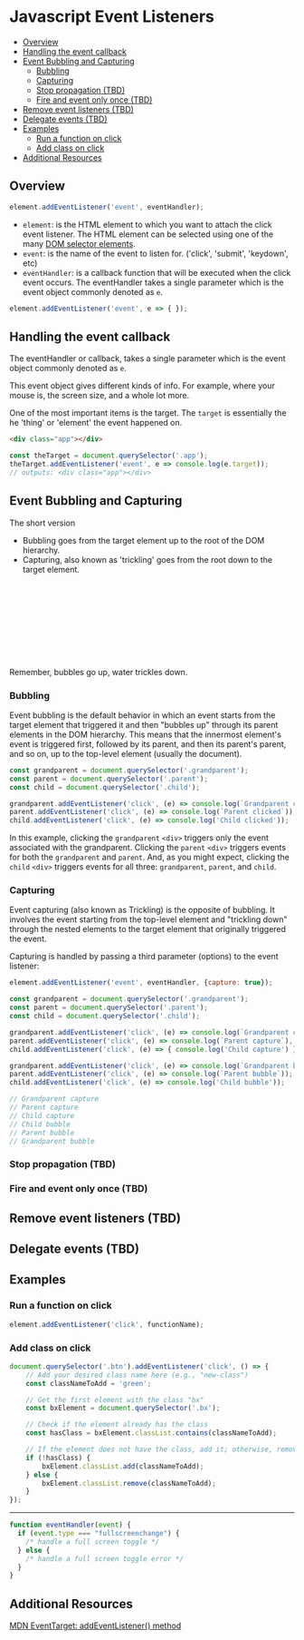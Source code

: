 # Javascript Event Listeners
<!-- TOC -->

- [Overview](#overview)
- [Handling the event callback](#handling-the-event-callback)
- [Event Bubbling and Capturing](#event-bubbling-and-capturing)
  - [Bubbling](#bubbling)
  - [Capturing](#capturing)
  - [Stop propagation (TBD)](#stop-propagation-tbd)
  - [Fire and event only once (TBD)](#fire-and-event-only-once-tbd)
- [Remove event listeners (TBD)](#remove-event-listeners-tbd)
- [Delegate events (TBD)](#delegate-events-tbd)
- [Examples](#examples)
  - [Run a function on click](#run-a-function-on-click)
  - [Add class on click](#add-class-on-click)
- [Additional Resources](#additional-resources)

<!-- /TOC -->
<a id="markdown-overview" name="overview"></a>

## Overview

```js
element.addEventListener('event', eventHandler);
```

- `element`: is the HTML element to which you want to attach the click event listener. The HTML
  element can be selected using one of the many [DOM selector
  elements](/docs/javascript/javascript-quick-reference#get-dom-element).
- `event`: is the name of the event to listen for. ('click', 'submit', 'keydown', etc)
- `eventHandler`: is a callback function that will be executed when the click event occurs. The
  eventHandler takes a single parameter which is the event object commonly denoted as `e`.

```js
element.addEventListener('event', e => { });
```

<a id="markdown-handling-the-event-callback" name="handling-the-event-callback"></a>

## Handling the event callback

The eventHandler or callback, takes a single parameter which is the event object commonly denoted
as `e`.

This event object gives different kinds of info. For example, where your mouse is, the screen
size, and  a whole lot more.

One of the most important items is the target. The `target` is essentially the he 'thing' or
'element' the event happened on.

```html
<div class="app"></div>
```

```js
const theTarget = document.querySelector('.app');
theTarget.addEventListener('event', e => console.log(e.target));
// outputs: <div class="app"></div>
```

<a id="markdown-event-bubbling-and-capturing" name="event-bubbling-and-capturing"></a>

## Event Bubbling and Capturing

The short version

- Bubbling goes from the target element up to the root of the DOM hierarchy.
- Capturing, also known as 'trickling' goes from the root down to the target element.

<div class="bx purple flex va-c">
    <svg class="icon wh-2 fs0 mr-2"><use xlink:href="/svg/naykel-ui.svg#information-circle"></use></svg>
     <div>Remember, bubbles go up, water trickles down.</div>
</div>

<a id="markdown-bubbling" name="bubbling"></a>

### Bubbling

Event bubbling is the default behavior in which an event starts from the target element that
triggered it and then "bubbles up" through its parent elements in the DOM hierarchy. This means
that the innermost element's event is triggered first, followed by its parent, and then its
parent's parent, and so on, up to the top-level element (usually the document).

```js
const grandparent = document.querySelector('.grandparent');
const parent = document.querySelector('.parent');
const child = document.querySelector('.child');

grandparent.addEventListener('click', (e) => console.log(`Grandparent clicked`));
parent.addEventListener('click', (e) => console.log(`Parent clicked`));
child.addEventListener('click', (e) => console.log('Child clicked'));
```

In this example, clicking the `grandparent` `<div>` triggers only the event associated with the
grandparent. Clicking the `parent` `<div>` triggers events for both the `grandparent` and
`parent`. And, as you might expect, clicking the `child` `<div>` triggers events for all three:
`grandparent`, `parent`, and `child`.

<a id="markdown-capturing" name="capturing"></a>

### Capturing

Event capturing (also known as Trickling) is the opposite of bubbling. It involves the event
starting from the top-level element and "trickling down" through the nested elements to the
target element that originally triggered the event.

Capturing is handled by passing a third parameter (options) to the event listener:

```js
element.addEventListener('event', eventHandler, {capture: true});
```

```js
const grandparent = document.querySelector('.grandparent');
const parent = document.querySelector('.parent');
const child = document.querySelector('.child');

grandparent.addEventListener('click', (e) => console.log(`Grandparent capture`), { capture: true });
parent.addEventListener('click', (e) => console.log(`Parent capture`), { capture: true });
child.addEventListener('click', (e) => { console.log('Child capture') }, { capture: true });

grandparent.addEventListener('click', (e) => console.log(`Grandparent bubble`));
parent.addEventListener('click', (e) => console.log(`Parent bubble`));
child.addEventListener('click', (e) => console.log('Child bubble'));

// Grandparent capture
// Parent capture
// Child capture
// Child bubble
// Parent bubble
// Grandparent bubble
```

<a id="markdown-stop-propagation-tbd" name="stop-propagation-tbd"></a>

### Stop propagation (TBD)

<a id="markdown-fire-and-event-only-once-tbd" name="fire-and-event-only-once-tbd"></a>

### Fire and event only once (TBD)


<a id="markdown-remove-event-listeners-tbd" name="remove-event-listeners-tbd"></a>

## Remove event listeners (TBD)

<a id="markdown-delegate-events-tbd" name="delegate-events-tbd"></a>

## Delegate events (TBD)

<a id="markdown-examples" name="examples"></a>

## Examples

<a id="markdown-run-a-function-on-click" name="run-a-function-on-click"></a>

### Run a function on click

```js
element.addEventListener('click', functionName);
```

<a id="markdown-add-class-on-click" name="add-class-on-click"></a>

### Add class on click


```js
document.querySelector('.btn').addEventListener('click', () => {
    // Add your desired class name here (e.g., "new-class")
    const classNameToAdd = 'green';

    // Get the first element with the class "bx"
    const bxElement = document.querySelector('.bx');

    // Check if the element already has the class
    const hasClass = bxElement.classList.contains(classNameToAdd);

    // If the element does not have the class, add it; otherwise, remove it
    if (!hasClass) {
        bxElement.classList.add(classNameToAdd);
    } else {
        bxElement.classList.remove(classNameToAdd);
    }
});
```

----------

```js
function eventHandler(event) {
  if (event.type === "fullscreenchange") {
    /* handle a full screen toggle */
  } else {
    /* handle a full screen toggle error */
  }
}
```

<a id="markdown-additional-resources" name="additional-resources"></a>

## Additional Resources

<a href="https://developer.mozilla.org/en-US/docs/Web/API/EventTarget/addEventListener" target="blank">MDN EventTarget: addEventListener() method</a>
